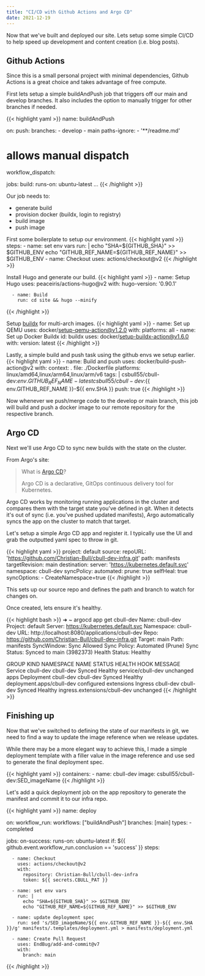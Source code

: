 ```yaml
---
title: "CI/CD with Github Actions and Argo CD"
date: 2021-12-19
---
```


Now that we've built and deployed our site. Lets setup some simple CI/CD to help speed up development and content creation (i.e. blog posts).

## Github Actions

Since this is a small personal project with minimal dependencies, Github Actions is a great choice and takes advantage of free compute. 

First lets setup a simple buildAndPush job that triggers off our main and develop branches. It also includes the option to manually trigger for other branches if needed.

{{< highlight yaml >}}
name: buildAndPush

on:
  push:
    branches:
      - develop
      - main
    paths-ignore:
      - '**/readme.md'

  # allows manual dispatch
  workflow_dispatch:

jobs:
  build:
    runs-on: ubuntu-latest
    ...
{{< /highlight >}}

Our job needs to:
- generate build
- provision docker (buildx, login to registry)
- build image
- push image

First some boilerplate to setup our environment.
{{< highlight yaml >}}
    steps:
      - name: set env vars
        run: |
          echo "SHA=${GITHUB_SHA}" >> $GITHUB_ENV
          echo "GITHUB_REF_NAME=${GITHUB_REF_NAME}" >> $GITHUB_ENV
      - name: Checkout
        uses: actions/checkout@v2
{{< /highlight >}}

Install Hugo and generate our build.
{{< highlight yaml >}}
      - name: Setup Hugo
        uses: peaceiris/actions-hugo@v2
        with:
          hugo-version: '0.90.1'

      - name: Build
        run: cd site && hugo --minify
{{< /highlight >}}

Setup [buildx](https://docs.docker.com/buildx/working-with-buildx/) for multi-arch images.
{{< highlight yaml >}}
      - name: Set up QEMU
        uses: docker/setup-qemu-action@v1.2.0
        with:
          platforms: all
      - name: Set up Docker Buildx
        id: buildx
        uses: docker/setup-buildx-action@v1.6.0
        with:
          version: latest
{{< /highlight >}}

Lastly, a simple build and push task using the github envs we setup earlier.
{{< highlight yaml >}}
      - name: Build and push
        uses: docker/build-push-action@v2
        with:
          context: .
          file: ./Dockerfile
          platforms: linux/amd64,linux/arm64,linux/arm/v6
          tags: |
            csbull55/cbull-dev:${{ env.GITHUB_REF_NAME }}-latest
            csbull55/cbull-dev:${{ env.GITHUB_REF_NAME }}-${{ env.SHA }}
          push: true
{{< /highlight >}}

Now whenever we push/merge code to the develop or main branch, this job will build and push a docker image to our remote repository for the respective branch.

## Argo CD

Next we'll use Argo CD to sync new builds with the state on the cluster.

From Argo's site:
>What is [Argo CD](https://argo-cd.readthedocs.io/en/stable/)?  
>  
>Argo CD is a declarative, GitOps continuous delivery tool for Kubernetes.

Argo CD works by monitoring running applications in the cluster and compares them with the target state you've defined in git. When it detects it's out of sync (i.e. you've pushed updated manifests), Argo automatically syncs the app on the cluster to match that target.

Let's setup a simple Argo CD app and register it. I typically use the UI and grab the outputted yaml spec to throw in git.

{{< highlight yaml >}}
project: default
source:
  repoURL: 'https://github.com/Christian-Bull/cbull-dev-infra.git'
  path: manifests
  targetRevision: main
destination:
  server: 'https://kubernetes.default.svc'
  namespace: cbull-dev
syncPolicy:
  automated:
    prune: true
    selfHeal: true
  syncOptions:
    - CreateNamespace=true
{{< /highlight >}}

This sets up our source repo and defines the path and branch to watch for changes on.

Once created, lets ensure it's healthy.

{{< highlight bash >}}
➜  ~ argocd app get cbull-dev
Name:               cbull-dev
Project:            default
Server:             https://kubernetes.default.svc
Namespace:          cbull-dev
URL:                http://localhost:8080/applications/cbull-dev
Repo:               https://github.com/Christian-Bull/cbull-dev-infra.git
Target:             main
Path:               manifests
SyncWindow:         Sync Allowed
Sync Policy:        Automated (Prune)
Sync Status:        Synced to main (3982373)
Health Status:      Healthy

GROUP       KIND        NAMESPACE  NAME       STATUS  HEALTH   HOOK  MESSAGE
            Service     cbull-dev  cbull-dev  Synced  Healthy        service/cbull-dev unchanged
apps        Deployment  cbull-dev  cbull-dev  Synced  Healthy        deployment.apps/cbull-dev configured
extensions  Ingress     cbull-dev  cbull-dev  Synced  Healthy        ingress.extensions/cbull-dev unchanged
{{< /highlight >}}

## Finishing up

Now that we've switched to defining the state of our manifests in git, we need to find a way to update the image reference when we release updates.

While there may be a more elegant way to achieve this, I made a simple deployment template with a filler value in the image reference and use sed to generate the final deployment spec.

{{< highlight yaml >}}
    containers:
      - name: cbull-dev
        image: csbull55/cbull-dev:SED_imageName
{{< /highlight >}}

Let's add a quick deployment job on the app repository to generate the manifest and commit it to our infra repo.

{{< highlight yaml >}}
name: deploy

on:
  workflow_run:
    workflows: ["buildAndPush"]
    branches: [main]
    types:
      - completed

jobs:
  on-success:
    runs-on: ubuntu-latest
    if: ${{ github.event.workflow_run.conclusion == 'success' }}
    steps:
    
      - name: Checkout
        uses: actions/checkout@v2
        with:
          repository: Christian-Bull/cbull-dev-infra
          token: ${{ secrets.CBULL_PAT }}
        
      - name: set env vars
        run: |
          echo "SHA=${GITHUB_SHA}" >> $GITHUB_ENV
          echo "GITHUB_REF_NAME=${GITHUB_REF_NAME}" >> $GITHUB_ENV
          
      - name: update deployment spec
        run: sed 's/SED_imageName/${{ env.GITHUB_REF_NAME }}-${{ env.SHA }}/g' manifests/.templates/deployment.yml > manifests/deployment.yml

      - name: Create Pull Request
        uses: EndBug/add-and-commit@v7
        with:
          branch: main
{{< /highlight >}}
